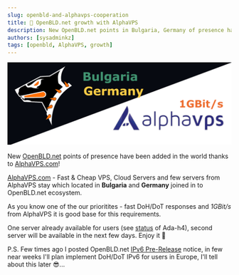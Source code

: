 ```yaml
---
slug: openbld-and-alphavps-cooperation
title: 🤝 OpenBLD.net growth with AlphaVPS
description: New OpenBLD.net points in Bulgaria, Germany of presence have been added in the world with AlphaVPS.com!
authors: [sysadminkz]
tags: [openbld, AlphaVPS, growth]
---
```


![OpenBLD.net and zDNS Blackhole Server](images/openbld-and-alphavps-cooperation.png)

New [OpenBLD.net](https://openbld.net/) points of presence have been added in the world thanks to [AlphaVPS.com](https://alphavps.com/clients/aff.php?aff=657)!

[AlphaVPS.com](https://alphavps.com/clients/aff.php?aff=657) - Fast & Cheap VPS, Cloud Servers and few servers from AlphaVPS 
stay which located in **Bulgaria** and **Germany** joined in to OpenBLD.net ecosystem.

As you know one of the our prioritites - fast DoH/DoT responses and _1GBit/s_ from AlphaVPS it is good base for this requirements.

One server already available for users (see [status](https://bld-status.sys-adm.in/) of Ada-h4), 
second server will be available in the next few days. Enjoy it 🚀 

P.S. Few times ago I posted OpenBLD.net [IPv6 Pre-Release](../2023/2023-12-11-openbld-ipv6-pre-release.md) notice, in few near weeks I'll plan implement 
DoH/DoT IPv6 for users in Europe, I'll tell about this later 😎...
